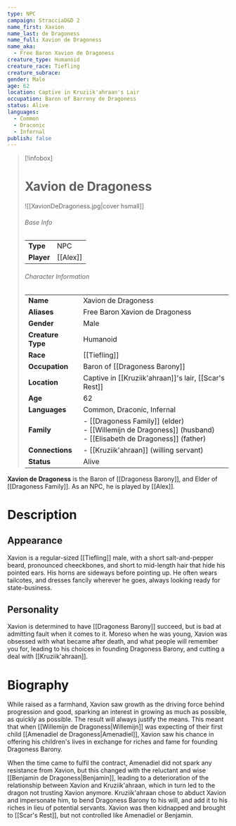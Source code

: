 ```yaml
---
type: NPC
campaign: StracciaD&D 2
name_first: Xavion
name_last: de Dragoness
name_full: Xavion de Dragoness
name_aka:
  - Free Baron Xavion de Dragoness
creature_type: Humanoid
creature_race: Tiefling
creature_subrace: 
gender: Male
age: 62
location: Captive in Kruziik'ahraan's Lair
occupation: Baron of Barrony de Dragoness
status: Alive
languages:
  - Common
  - Draconic
  - Infernal
publish: false
---
```

> [!infobox]  
> # Xavion de Dragoness
> ![[XavionDeDragoness.jpg|cover hsmall]]  
> ###### Base Info
> | | |  
> |---|---|  
> | **Type** | NPC |
> | **Player** | [[Alex]] |
> ###### Character Information  
> | | |  
> |---|---|  
> | **Name** | Xavion de Dragoness |
> | **Aliases** | Free Baron Xavion de Dragoness |
> | **Gender** | Male | 
> | **Creature Type** | Humanoid |
> | **Race** | [[Tiefling]] |  
> | **Occupation** | Baron of [[Dragoness Barony]] |  
> | **Location** | Captive in [[Kruziik'ahraan]]'s lair, [[Scar's Rest]] |
> | **Age** | 62 |
> | **Languages** | Common, Draconic, Infernal |  
> | **Family** | - [[Dragoness Family]] (elder)<br>- [[Willemijn de Dragoness]] (husband)<br>- [[Elisabeth de Dragoness]] (father) |
> | **Connections** | - [[Kruziik'ahraan]] (willing servant) |
> | **Status** | Alive |

**Xavion de Dragoness** is the Baron of [[Dragoness Barony]], and Elder of [[Dragoness Family]]. As an NPC, he is played by [[Alex]].
# Description
## Appearance
Xavion is a regular-sized [[Tiefling]] male, with a short salt-and-pepper beard, pronounced cheeckbones, and short to mid-length hair that hide his pointed ears. His horns are sideways before pointing up. He often wears tailcotes, and dresses fancily wherever he goes, always looking ready for state-business.
## Personality
Xavion is determined to have [[Dragoness Barony]] succeed, but is bad at admitting fault when it comes to it. Moreso when he was young, Xavion was obsessed with what became after death, and what people will remember you for, leading to his choices in founding Dragoness Barony, and cutting a deal with [[Kruziik'ahraan]].
# Biography
While raised as a farmhand, Xavion saw growth as the driving force behind progression and good, sparking an interest in growing as much as possible, as quickly as possible. The result will always justify the means. This meant that when [[Willemijn de Dragoness|Willemijn]] was expecting of their first child [[Amenadiel de Dragoness|Amenadiel]], Xavion saw his chance in offering his children's lives in exchange for riches and fame for founding Dragoness Barony.

When the time came to fulfil the contract, Amenadiel did not spark any resistance from Xavion, but this changed with the reluctant and wise [[Benjamin de Dragoness|Benjamin]], leading to a deterioration of the relationship between Xavion and Kruziik'ahraan, which in turn led to the dragon not trusting Xavion anymore. Kruziik'ahraan chose to abduct Xavion and impersonate him, to bend Dragoness Barony to his will, and add it to his riches in lieu of potential servants. Xavion was then kidnapped and brought to [[Scar's Rest]], but not controlled like Amenadiel or Benjamin.